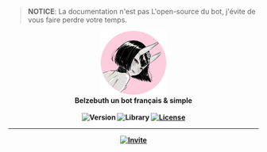 > **NOTICE**: La documentation n'est pas L'open-source du bot, j'évite de vous faire perdre votre temps.

<p align="center">
    <img src="https://raw.githubusercontent.com/Kawazoeh/Belzebuth-Documentation/master/assets/img/belzebuth_logo.png">
    <br>
    <b>Belzebuth un bot français & simple<b>
    <br><br>
    <img src="https://img.shields.io/badge/Version-1.0--STABLE-pink" alt="Version">
    <img src="https://img.shields.io/badge/library-discord.js-78B164.svg?style=flat-square" alt="Library">
    <a href="https://github.com/tenasatupitsyn/juge/blob/master/LICENSE"><img src="https://img.shields.io/github/license/tenasatupitsyn/juge?style=flat-square" alt="License"></a>
</p>
    
    
---

<p align="center">
    <a href="https://discordapp.com/oauth2/authorize?client_id=312904353532870657&permissions=8&scope=bot"><img src="https://img.shields.io/badge/Clique%20%20ici%20%20pour%20%20Ajouter%20%20Belzebuth%20%20sur%20%20ton%20%20serveur%20!-FC91C4?logo=discord&style=for-the-badge" alt="Invite"></a>
</p>

